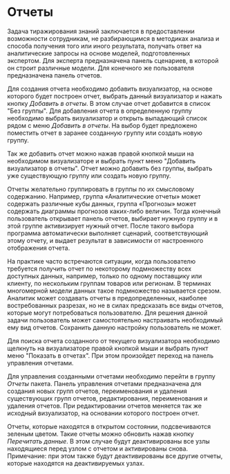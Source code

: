 # Отчеты

Задача тиражирования знаний заключается в предоставлении возможности сотрудникам, не разбирающимся в методиках анализа и способа получения того или иного результата, получать ответ на аналитические запросы на основе моделей, подготовленных экспертом. Для эксперта предназначена панель сценариев, в которой он строит различные модели. Для конечного же пользователя предназначена панель отчетов.

Для создания отчета необходимо добавить визуализатор, на основе которого будет построен отчет, выбрать данный визуализатор и нажать кнопку *Добавить в отчеты*. В этом случае отчет добавится в список "Без группы". Для добавления отчета в определенную группу необходимо выбрать визуализатор и открыть выпадающий список рядом с меню *Добавить в отчеты*. На выбор будет предложено поместить отчет в заранее созданную группу или создать новую группу.

Так же добавить отчет можно нажав правой кнопкой мыши на необходимом визуализаторе и выбрать пункт меню "Добавить визуализатор в отчеты". Отчет можно добавить без группы, выбрать уже существующую группу или создать новую группу.

Отчеты желательно группировать в группы по их смысловому содержанию. Например, группа «Аналитические отчеты» может содержать различные кубы данных, группа «Прогнозы» может содержать диаграммы прогнозов каких-либо величин. Тогда конечный пользователь открывает панель отчетов, выбирает нужную группу и в этой группе активизирует нужный отчет. После такого выбора программа автоматически выполняет сценарий, соответствующий этому отчету, и выдает результат в зависимости от настроенного отображения отчета.

На практике часто встречаются ситуации, когда пользователю требуется получить отчет по некоторому подмножеству всех доступных данных, например, только по одному поставщику или клиенту, по нескольким группам товаров или регионам. В терминах многомерной модели данных такое подмножество называется срезом. Аналитик может создавать отчеты в предопределенных, наиболее востребованных разрезах, но не в силах предсказать все виды отчетов, которые могут потребоваться пользователю. Для решения данной задачи пользователь может самостоятельно настраивать необходимый ему вид отчетов. Сохранить данную настройку пользователь не может.

Для поиска отчета созданного от текущего визуализатора необходимо щелкнуть на визуализаторе правой кнопкой мыши и выбрать пункт меню "Показать в отчетах". При этом произойдет переход на панель управления отчетами.

Для управления созданными отчетами необходимо перейти в группу *Отчеты* пакета. Панель управления отчетами предназначена для создания новых групп отчетов, переименования и удаления существующих групп отчетов, редактирования, переименования и удаления отчетов. При редактировании отчетов меняется так же исходный визуализатор, на основании которого построен отчет.

Отчеты, которые находятся в открытом состоянии, подсвечиваются зеленым цветом. Такие отчеты можно обновить нажав кнопку *Перечитать данные*. В этом случае будут деактивированы все узлы находящиеся перед узлом с отчетом и активированы снова. Примечание: при этом также будут деактивированы все другие отчеты, которые находятся на деактивируемых узлах.